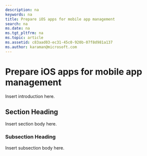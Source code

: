 ```yaml
---
description: na
keywords: na
title: Prepare iOS apps for mobile app management
search: na
ms.date: na
ms.tgt_pltfrm: na
ms.topic: article
ms.assetid: c83aad03-ec31-45c0-920b-07f8d981a137
ms.author: karaman@microsoft.com
---
```

# Prepare iOS apps for mobile app management
Insert introduction here.

## Section Heading
Insert section body here.

### Subsection Heading
Insert subsection body here.

